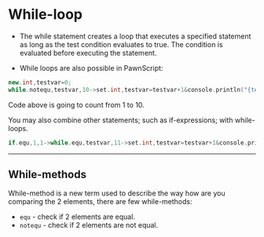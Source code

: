 # While-loop
- The while statement creates a loop that executes a specified statement as long as the test condition evaluates to true. The condition is evaluated before executing the statement.

- While loops are also possible in PawnScript:

```cpp
new.int,testvar=0;
while.notequ,testvar,10->set.int,testvar=testvar+1&console.println("{testvar}");
```

Code above is going to count from 1 to 10.

You may also combine other statements; such as if-expressions; with while-loops.

```cpp
if.equ,1,1->while.equ,testvar,11->set.int,testvar=testvar+1&console.println("This should be printed again!");
```

---------------------------------------------------------------------------------------------------------

## While-methods

While-method is a new term used to describe the way how are you comparing the 2 elements, there are few while-methods:

- `equ` - check if 2 elements are equal.
- `notequ` - check if 2 elements are not equal.